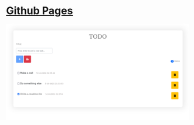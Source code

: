 # [Github Pages](https://rsh-12.github.io/oh-no-another-one-todo-list/)

<div align="center" style="max-width: 500px; max-height: 500px">
    <img src="./images/ohno.png" alt="where is my img?">
</div>